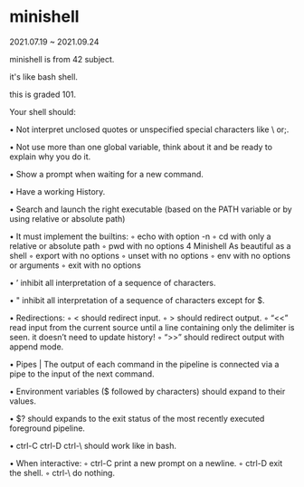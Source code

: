 # minishell

2021.07.19 ~ 2021.09.24

minishell is from 42 subject.

it's like bash shell.

this is graded 101.

Your shell should: 

• Not interpret unclosed quotes or unspecified special characters like \ or;.

• Not use more than one global variable, think about it and be ready to explain why you do it. 

• Show a prompt when waiting for a new command. 

• Have a working History. 

• Search and launch the right executable (based on the PATH variable or by using relative or absolute path) 

• It must implement the builtins: 
	◦ echo with option -n 
	◦ cd with only a relative or absolute path 
	◦ pwd with no options 4 Minishell As beautiful as a shell 
	◦ export with no options 
	◦ unset with no options 
	◦ env with no options or arguments 
	◦ exit with no options 

• ’ inhibit all interpretation of a sequence of characters. 

• " inhibit all interpretation of a sequence of characters except for $. 

• Redirections: 
	◦ < should redirect input. 
	◦ > should redirect output. 
	◦ “<<” read input from the current source until a line containing only the delimiter is seen. it doesn’t need to update history! 
	◦ “>>” should redirect output with append mode. 

• Pipes | The output of each command in the pipeline is connected via a pipe to the input of the next command. 

• Environment variables ($ followed by characters) should expand to their values. 

• $? should expands to the exit status of the most recently executed foreground pipeline. 

• ctrl-C ctrl-D ctrl-\ should work like in bash. 

• When interactive: 
	◦ ctrl-C print a new prompt on a newline. 
	◦ ctrl-D exit the shell. 
	◦ ctrl-\ do nothing.
